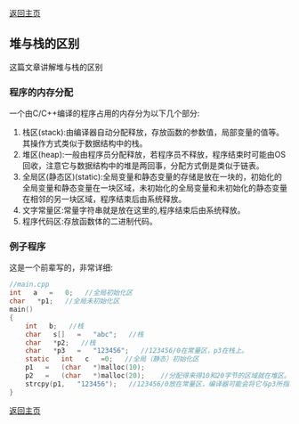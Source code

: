 [返回主页](index.md)

## 堆与栈的区别

这篇文章讲解堆与栈的区别

### 程序的内存分配

一个由C/C++编译的程序占用的内存分为以下几个部分:

1. 栈区(stack):由编译器自动分配释放，存放函数的参数值，局部变量的值等。其操作方式类似于数据结构中的栈。
2. 堆区(heap):一般由程序员分配释放，若程序员不释放，程序结束时可能由OS回收，注意它与数据结构中的堆是两回事，分配方式倒是类似于链表。
3. 全局区(静态区)(static):全局变量和静态变量的存储是放在一块的，初始化的全局变量和静态变量在一块区域，未初始化的全局变量和未初始化的静态变量在相邻的另一块区域，程序结束后由系统释放。
4. 文字常量区:常量字符串就是放在这里的,程序结束后由系统释放。
5. 程序代码区:存放函数体的二进制代码。

### 例子程序

这是一个前辈写的，非常详细:
```c
//main.cpp
int   a   =   0;   //全局初始化区
char   *p1;   //全局未初始化区
main()
{
    int   b;   //栈
    char   s[]   =   "abc";   //栈
    char   *p2;   //栈
    char   *p3   =   "123456";   //123456/0在常量区，p3在栈上。
    static   int   c   =0;   //全局（静态）初始化区
    p1   =   (char   *)malloc(10);
    p2   =   (char   *)malloc(20);    //分配得来得10和20字节的区域就在堆区。
    strcpy(p1,   "123456");   //123456/0放在常量区，编译器可能会将它与p3所指向的"123456" 优化成一个地方。
}
```


[返回主页](index.md)
